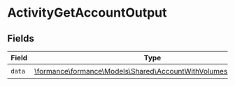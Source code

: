 # ActivityGetAccountOutput


## Fields

| Field                                                                                                                  | Type                                                                                                                   | Required                                                                                                               | Description                                                                                                            |
| ---------------------------------------------------------------------------------------------------------------------- | ---------------------------------------------------------------------------------------------------------------------- | ---------------------------------------------------------------------------------------------------------------------- | ---------------------------------------------------------------------------------------------------------------------- |
| `data`                                                                                                                 | [\formance\formance\Models\Shared\AccountWithVolumesAndBalances](../../models/shared/AccountWithVolumesAndBalances.md) | :heavy_check_mark:                                                                                                     | N/A                                                                                                                    |